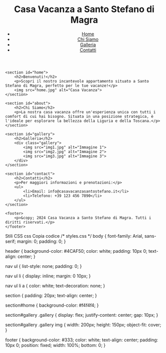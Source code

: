 <!DOCTYPE html>
<html lang="it">
<head>
    <meta charset="UTF-8">
    <meta name="viewport" content="width=device-width, initial-scale=1.0">
    <title>Casa Vacanza a Santo Stefano di Magra</title>
    <link rel="stylesheet" href="styles.css">
</head>
<body>
    <header>
        <h1>Casa Vacanza a Santo Stefano di Magra</h1>
        <nav>
            <ul>
                <li><a href="#home">Home</a></li>
                <li><a href="#about">Chi Siamo</a></li>
                <li><a href="#gallery">Galleria</a></li>
                <li><a href="#contact">Contatti</a></li>
            </ul>
        </nav>
    </header>

    <section id="home">
        <h2>Benvenuti!</h2>
        <p>Scopri il nostro incantevole appartamento situato a Santo Stefano di Magra, perfetto per le tue vacanze!</p>
        <img src="home.jpg" alt="Casa Vacanza">
    </section>

    <section id="about">
        <h2>Chi Siamo</h2>
        <p>La nostra casa vacanza offre un'esperienza unica con tutti i comfort di cui hai bisogno. Situata in una posizione strategica, è l'ideale per esplorare la bellezza della Liguria e della Toscana.</p>
    </section>

    <section id="gallery">
        <h2>Galleria</h2>
        <div class="gallery">
            <img src="img1.jpg" alt="Immagine 1">
            <img src="img2.jpg" alt="Immagine 2">
            <img src="img3.jpg" alt="Immagine 3">
        </div>
    </section>

    <section id="contact">
        <h2>Contatti</h2>
        <p>Per maggiori informazioni e prenotazioni:</p>
        <ul>
            <li>Email: info@casavacanzasantostefano.it</li>
            <li>Telefono: +39 123 456 7890</li>
        </ul>
    </section>

    <footer>
        <p>&copy; 2024 Casa Vacanza a Santo Stefano di Magra. Tutti i diritti riservati.</p>
    </footer>
</body>
</html>
Stili CSS
css
Copia codice
/* styles.css */
body {
    font-family: Arial, sans-serif;
    margin: 0;
    padding: 0;
}

header {
    background-color: #4CAF50;
    color: white;
    padding: 10px 0;
    text-align: center;
}

nav ul {
    list-style: none;
    padding: 0;
}

nav ul li {
    display: inline;
    margin: 0 10px;
}

nav ul li a {
    color: white;
    text-decoration: none;
}

section {
    padding: 20px;
    text-align: center;
}

section#home {
    background-color: #f4f4f4;
}

section#gallery .gallery {
    display: flex;
    justify-content: center;
    gap: 10px;
}

section#gallery .gallery img {
    width: 200px;
    height: 150px;
    object-fit: cover;
}

footer {
    background-color: #333;
    color: white;
    text-align: center;
    padding: 10px 0;
    position: fixed;
    width: 100%;
    bottom: 0;
}
